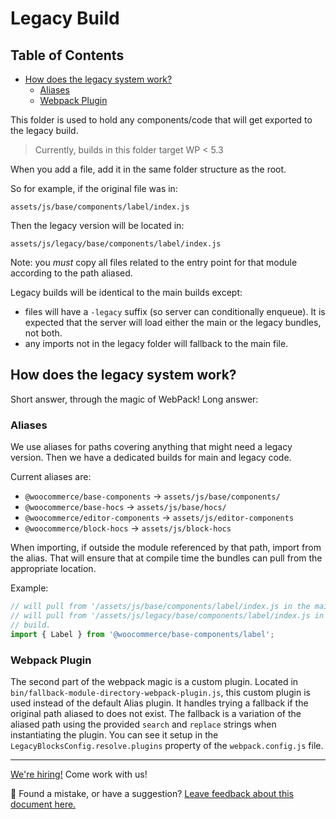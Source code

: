# Legacy Build <!-- omit in toc -->

## Table of Contents <!-- omit in toc -->

- [How does the legacy system work?](#how-does-the-legacy-system-work)
    - [Aliases](#aliases)
    - [Webpack Plugin](#webpack-plugin)

This folder is used to hold any components/code that will get exported to the legacy build.

> Currently, builds in this folder target WP < 5.3

When you add a file, add it in the same folder structure as the root.

So for example, if the original file was in:

`assets/js/base/components/label/index.js`

Then the legacy version will be located in:

`assets/js/legacy/base/components/label/index.js`

Note: you _must_ copy all files related to the entry point for that module according to the path aliased.

Legacy builds will be identical to the main builds except:

-   files will have a `-legacy` suffix (so server can conditionally enqueue). It is expected that the server will load either the main or the legacy bundles, not both.
-   any imports not in the legacy folder will fallback to the main file.

## How does the legacy system work?

Short answer, through the magic of WebPack! Long answer:

### Aliases

We use aliases for paths covering anything that might need a legacy version. Then we have a dedicated builds for main and legacy code.

Current aliases are:

-   `@woocommerce/base-components` -> `assets/js/base/components/`
-   `@woocommerce/base-hocs` -> `assets/js/base/hocs/`
-   `@woocommerce/editor-components` -> `assets/js/editor-components`
-   `@woocommerce/block-hocs` -> `assets/js/block-hocs`

When importing, if outside the module referenced by that path, import from the alias. That will ensure that at compile time the bundles can pull from the appropriate location.

Example:

```js
// will pull from '/assets/js/base/components/label/index.js in the main build
// will pull from '/assets/js/legacy/base/components/label/index.js in the legacy
// build.
import { Label } from '@woocommerce/base-components/label';
```

### Webpack Plugin

The second part of the webpack magic is a custom plugin. Located in `bin/fallback-module-directory-webpack-plugin.js`, this custom plugin is used instead of the default Alias plugin. It handles trying a fallback if the original path aliased to does not exist. The fallback is a variation of the aliased path using the provided `search` and `replace` strings when instantiating the plugin. You can see it setup in the `LegacyBlocksConfig.resolve.plugins` property of the `webpack.config.js` file.

<!-- FEEDBACK -->

---

[We're hiring!](https://woocommerce.com/careers/) Come work with us!

🐞 Found a mistake, or have a suggestion? [Leave feedback about this document here.](https://github.com/woocommerce/woocommerce-gutenberg-products-block/issues/new?assignees=&labels=type%3A+documentation&template=--doc-feedback.md&title=Feedback%20on%20./docs/README.md)

<!-- /FEEDBACK -->
